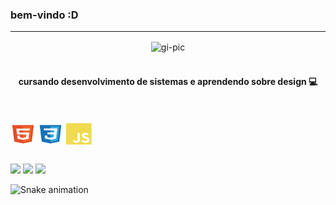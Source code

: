 ### bem-vindo :D
<hr>

<div align="center">
  <img align="center" alt="gi-pic" src="https://user-images.githubusercontent.com/103524754/173437496-ba17d5d5-e838-47e4-98b7-6aa27fa76772.png">
</div><br>

<h4 align="center"> cursando desenvolvimento de sistemas e aprendendo sobre design 💻</h4> 
<br>

<div style="display: inline_block"><br>

  <img align="center" alt="gi-HTML" height="30" width="40" src="https://raw.githubusercontent.com/devicons/devicon/master/icons/html5/html5-original.svg">
  <img align="center" alt="gi-CSS" height="30" width="40" src="https://raw.githubusercontent.com/devicons/devicon/master/icons/css3/css3-original.svg">
  <img align="center" alt="gi-JS" height="35" width="42" src="https://raw.githubusercontent.com/devicons/devicon/master/icons/javascript/javascript-plain.svg">
  
  ##
 
<div> 
 <a href="https://www.youtube.com/channel/UCft4ThIf_SicCfKH3jkhWMQ" target="_blank"><img src="https://img.shields.io/badge/YouTube-FF0000?style=for-the-badge&logo=youtube&logoColor=white" target="_blank"></a>
  <a href="https://instagram.com/tsuhiso" target="_blank"><img src="https://img.shields.io/badge/-Instagram-%23E4405F?style=for-the-badge&logo=instagram&logoColor=white" target="_blank"></a>
  <a href = "mailto:g.sayuri046@gmail.com"><img src="https://img.shields.io/badge/-Gmail-%23333?style=for-the-badge&logo=gmail&logoColor=white" target="_blank"></a>
 
  ![Snake animation](https://github.com/tsuhiso/tsuhiso/blob/output/github-contribution-grid-snake.svg)
 
</div>
